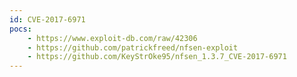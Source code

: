 ```yaml
---
id: CVE-2017-6971
pocs: 
    - https://www.exploit-db.com/raw/42306
    - https://github.com/patrickfreed/nfsen-exploit
    - https://github.com/KeyStrOke95/nfsen_1.3.7_CVE-2017-6971
---
```


